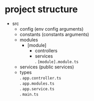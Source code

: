 # project structure

- src
  - config (env config arguments)
  - constants (constants arguments)
  - modules
    - [module]
      -  controllers
      -  services  
      . `[module].module.ts`  
  - services (public services)
  - types  
  . `app.controller.ts`  
  . `app.modules.ts`  
  . `app.service.ts`  
  . `main.ts`  